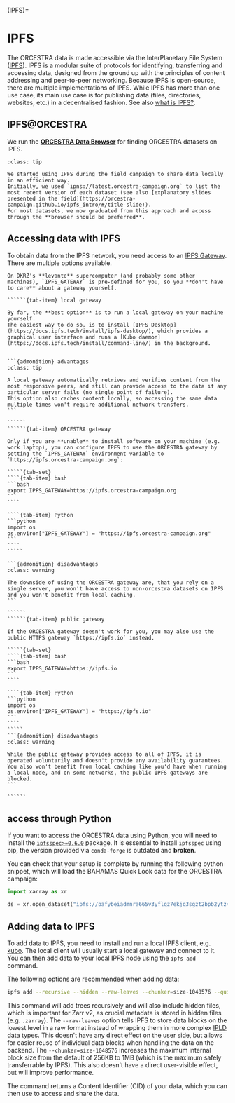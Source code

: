 (IPFS)=
# IPFS

The ORCESTRA data is made accessible via the InterPlanetary File System ([IPFS](https://docs.ipfs.tech/concepts/what-is-ipfs/)).
IPFS is a modular suite of protocols for identifying, transferring and accessing data, designed from the ground up with the principles of content addressing and peer-to-peer networking.
Because IPFS is open-source, there are multiple implementations of IPFS.
While IPFS has more than one use case, its main use case is for publishing data (files, directories, websites, etc.) in a decentralised fashion.
See also [what is IPFS?](https://docs.ipfs.tech/concepts/what-is-ipfs/).

## IPFS@ORCESTRA

We run the [**ORCESTRA Data Browser**](https://browser.orcestra-campaign.org) for finding ORCESTRA datasets on IPFS.

```{admonition} historic note
:class: tip

We started using IPFS during the field campaign to share data locally in an efficient way.
Initially, we used `ipns://latest.orcestra-campaign.org` to list the most recent version of each dataset (see also [explanatory slides presented in the field](https://orcestra-campaign.github.io/ipfs_intro/#/title-slide)).
For most datasets, we now graduated from this approach and access through the **browser should be preferred**.
```

## Accessing data with IPFS

To obtain data from the IPFS network, you need access to an [IPFS Gateway](https://docs.ipfs.tech/concepts/ipfs-gateway).
There are multiple options available.

```{margin} on levante
On DKRZ's **levante** supercomputer (and probably some other machines), `IPFS_GATEWAY` is pre-defined for you, so you **don't have to care** about a gateway yourself.
```

```````{tab-set}
``````{tab-item} local gateway

By far, the **best option** is to run a local gateway on your machine yourself.
The easiest way to do so, is to install [IPFS Desktop](https://docs.ipfs.tech/install/ipfs-desktop/), which provides a graphical user interface and runs a [Kubo daemon](https://docs.ipfs.tech/install/command-line/) in the background.


```{admonition} advantages
:class: tip

A local gateway automatically retrives and verifies content from the most responsive peers, and still can provide access to the data if any particular server fails (no single point of failure).
This option also caches content locally, so accessing the same data multiple times won't require additional network transfers.
```

``````
``````{tab-item} ORCESTRA gateway

Only if you are **unable** to install software on your machine (e.g. work laptop), you can configure IPFS to use the ORCESTRA gateway by setting the `IPFS_GATEWAY` environment variable to `https://ipfs.orcestra-campaign.org`:

`````{tab-set}
````{tab-item} bash
```bash
export IPFS_GATEWAY=https://ipfs.orcestra-campaign.org
```
````

````{tab-item} Python
```python
import os
os.environ["IPFS_GATEWAY"] = "https://ipfs.orcestra-campaign.org"
```
````
`````

```{admonition} disadvantages
:class: warning

The downside of using the ORCESTRA gateway are, that you rely on a single server, you won't have access to non-orcestra datasets on IPFS and you won't benefit from local caching.
```

``````
``````{tab-item} public gateway

If the ORCESTRA gateway doesn't work for you, you may also use the public HTTPS gateway `https://ipfs.io` instead.

`````{tab-set}
````{tab-item} bash
```bash
export IPFS_GATEWAY=https://ipfs.io
```
````

````{tab-item} Python
```python
import os
os.environ["IPFS_GATEWAY"] = "https://ipfs.io"
```
````
`````
```{admonition} disadvantages
:class: warning

While the public gateway provides access to all of IPFS, it is operated voluntarily and doesn't provide any availability guarantees. You also won't benefit from local caching like you'd have when running a local node, and on some networks, the public IPFS gateways are blocked.
```

``````
```````

## access through Python

If you want to access the ORCESTRA data using Python, you will need to install the [`ipfsspec>=0.6.0`](http://pypi.org/project/ipfsspec/) package.
It is essential to install `ipfsspec` using pip, the version provided via `conda-forge` is outdated and **broken**.

You can check that your setup is complete by running the following python snippet, which will load the BAHAMAS Quick Look data for the ORCESTRA campaign:
```py
import xarray as xr

ds = xr.open_dataset("ipfs://bafybeiadmnra665v3yflqz7ekjq3sgzt2bpb2ytz4dsu34ggf3gxd2nn5m", engine="zarr")
```

## Adding data to IPFS

To add data to IPFS, you need to install and run a local IPFS client, e.g. [kubo](https://docs.ipfs.tech/install/command-line/).
The local client will usually start a local gateway and connect to it.
You can then add data to your local IPFS node using the `ipfs add` command.

The following options are recommended when adding data:
```sh
ipfs add --recursive --hidden --raw-leaves --chunker=size-1048576 --quieter </path/to/data>
```
This command will add trees recursively and will also include hidden files, which is important for Zarr v2, as crucial metadata is stored in hidden files (e.g. `.zarray`).
The `--raw-leaves` option tells IPFS to store data blocks on the lowest level in a raw format instead of wrapping them in more complex [IPLD](https://ipld.io) data types.
This doesn't have any direct effect on the user side, but allows for easier reuse of individual data blocks when handling the data on the backend.
The `--chunker=size-1048576` increases the maximum internal block size from the default of 256KB to 1MB (which is the maximum safely transferrable by IPFS). This also doesn't have a direct user-visible effect, but will improve performance.

The command returns a Content Identifier (CID) of your data, which you can then use to access and share the data.
